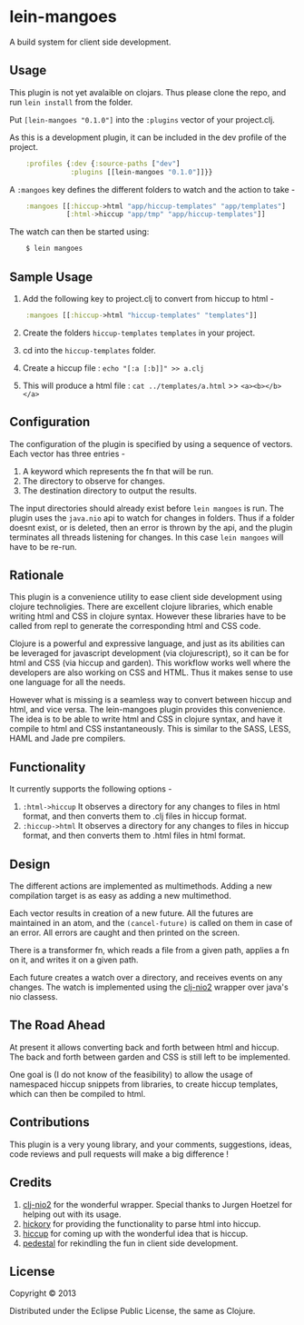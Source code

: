 # lein-mangoes

A build system for client side development.

## Usage

This plugin is not yet avalaible on clojars. Thus please clone the repo, and run `lein install` from the folder.

Put `[lein-mangoes "0.1.0"]` into the `:plugins` vector of your project.clj.

As this is a development plugin, it can be included in the dev profile of the project.
```clojure
    :profiles {:dev {:source-paths ["dev"]
               :plugins [[lein-mangoes "0.1.0"]]}}
```

A `:mangoes` key defines the different folders to watch and the action to take -
```clojure
    :mangoes [[:hiccup->html "app/hiccup-templates" "app/templates"]
              [:html->hiccup "app/tmp" "app/hiccup-templates"]]
```
The watch can then be started using:
```bash
    $ lein mangoes
```
## Sample Usage

1. Add the following key to project.clj to convert from hiccup to html -
```clojure
    :mangoes [[:hiccup->html "hiccup-templates" "templates"]]
```
2. Create the folders `hiccup-templates` `templates` in your project.

3. cd into the `hiccup-templates` folder.

4. Create a hiccup file : `echo "[:a [:b]]" >> a.clj`

5. This will produce a html file : `cat ../templates/a.html` >> `<a><b></b></a>`

## Configuration

The configuration of the plugin is specified by using a sequence of vectors. Each vector has three entries -

1. A keyword which represents the fn that will be run.
2. The directory to observe for changes.
3. The destination directory to output the results.

The input directories should already exist before `lein mangoes` is run. The plugin uses the `java.nio` api to watch for changes in folders. Thus if a folder doesnt exist, or is deleted, then an error is thrown by the api, and the plugin terminates all threads listening for changes. In this case `lein mangoes` will have to be re-run.

## Rationale

This plugin is a convenience utility to ease client side development using clojure technoligies. There are excellent clojure libraries, which enable writing html and CSS in clojure syntax. However these libraries have to be called from repl to generate the corresponding html and CSS code.

Clojure is a powerful and expressive language, and just as its abilities can be leveraged for javascript development (via clojurescript), so it can be for html and CSS (via hiccup and garden). This workflow works well where the developers are also working on CSS and HTML. Thus it makes sense to use one language for all the needs.

However what is missing is a seamless way to convert between hiccup and html, and vice versa. The lein-mangoes plugin provides this convenience. The idea is to be able to write html and CSS in clojure syntax, and have it compile to html and CSS instantaneously. This is similar to the SASS, LESS, HAML and Jade pre compilers.

## Functionality

It currently supports the following options -

1. `:html->hiccup` It observes a directory for any changes to files in html format, and then converts them to .clj files in hiccup format.
2. `:hiccup->html` It observes a directory for any changes to files in hiccup format, and then converts them to .html files in html format.

## Design

The different actions are implemented as multimethods. Adding a new compilation target is as easy as adding a new multimethod.

Each vector results in creation of a new future. All the futures are maintained in an atom, and the `(cancel-future)` is called on them in case of an error. All errors are caught and then printed on the screen.

There is a transformer fn, which reads a file from a given path, applies a fn on it, and writes it on a given path.

Each future creates a watch over a directory, and receives events on any changes. The watch is implemented using the [clj-nio2][] wrapper over java's nio classess.

## The Road Ahead

At present it allows converting back and forth between html and hiccup. The back and forth between garden and CSS is still left to be implemented.

One goal is (I do not know of the feasibility) to allow the usage of namespaced hiccup snippets from libraries, to create hiccup templates, which can then be compiled to html.

## Contributions

This plugin is a very young library, and your comments, suggestions, ideas, code reviews and pull requests will make a big difference !

## Credits

1. [clj-nio2][] for the wonderful wrapper. Special thanks to Jurgen Hoetzel for helping out with its usage.
2. [hickory][] for providing the functionality to parse html into hiccup.
3. [hiccup][] for coming up with the wonderful idea that is hiccup.
4. [pedestal][] for rekindling the fun in client side development.

[clj-nio2]: https://github.com/juergenhoetzel/clj-nio2
[hickory]: https://github.com/davidsantiago/hickory
[hiccup]: https://github.com/weavejester/hiccup
[pedestal]: http://pedestal.io

## License

Copyright © 2013

Distributed under the Eclipse Public License, the same as Clojure.

